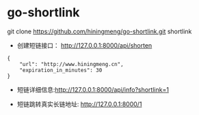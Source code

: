 # go-shortlink

git clone https://github.com/hiningmeng/go-shortlink.git  shortlink


-  创建短链接口： http://127.0.0.1:8000/api/shorten 
```
{
	"url": "http://www.hiningmeng.cn",
	"expiration_in_minutes": 30
}
```
- 短链详细信息:http://127.0.0.1:8000/api/info?shortlink=1 


- 短链跳转真实长链地址: http://127.0.0.1:8000/1

